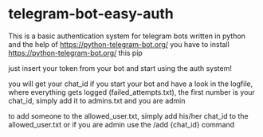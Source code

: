 # telegram-bot-easy-auth
This is a basic authentication system for telegram bots written in python and the help of https://python-telegram-bot.org/
you have to install https://python-telegram-bot.org/ this pip

just insert your token from your bot and start using the auth system!

you will get your chat_id if you start your bot and have a look in the logfile, where everything gets logged (failed_attempts.txt), the first number is your chat_id, simply add it to admins.txt and you are admin

to add someone to the allowed_user.txt, simply add his/her chat_id to the allowed_user.txt or if you are admin use the /add {chat_id} command
